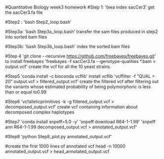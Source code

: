 #Quantitative Biology week3 homework
#Step 1:
'bwa index sacCer3'
get the sacCer3.fa file

#Step2 :
'bash Step2_loop.bash' 

#Step3a:
'bash Step3a_loop.bash'
transfer the sam files produced in step2 into sorted bam files

#Step3b:
'bash Step3b_loop.bash'
index the sorted bam files

#Step 4
'git clone --recursive https://github.com/freebayes/freebayes.git'
to install freebayes
'freebayes -f sacCer3.fa --genotype-qualities *.bam > output.vcf'
create the vcf for all the 10 yeast strains.

#Step5
'conda install -c bioconda vcflib'
install vcflib
'vcffilter -f "QUAL > 20" output.vcf > filtered_output.vcf'
create the filtered vcf after filtering out the variants whose estimated probability of being polymorphoric is less than or equal to0.99

#Step6 
'vcfallelicprimitives -k -g filtered_output.vcf > decomposed_output.vcf'
create vcf containing information about decomposed complex haplotypes

#Step7
'conda install snpeff=5.0 -y'
'snpeff download R64-1-1.99'
'snpeff ann R64-1-1.99 decomposed_output.vcf > annotated_output.vcf'

#Step8
'python Step8_plot.py annotated_output.vcf'

#create the first 1000 lines of annotated vcf
head -n 10000 annotated_output.vcf  > head_annotated_output.vcf